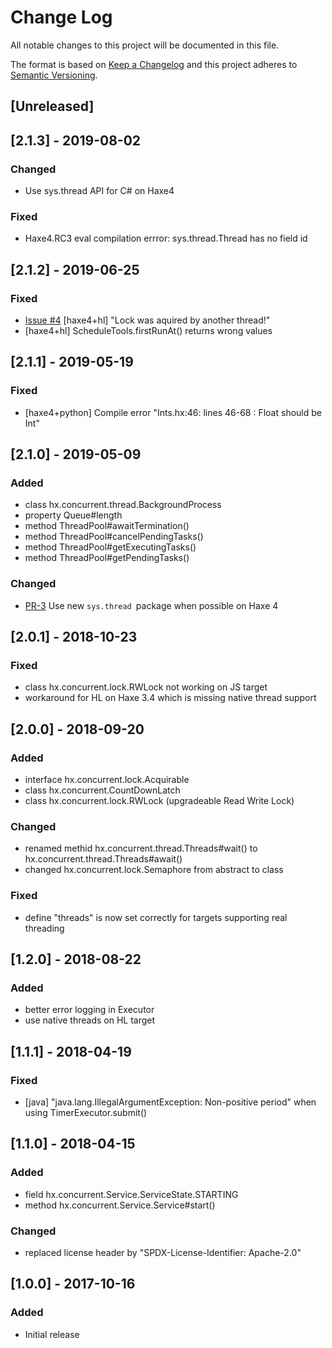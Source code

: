 # Change Log

All notable changes to this project will be documented in this file.

The format is based on [Keep a Changelog](http://keepachangelog.com/en/1.0.0/)
and this project adheres to [Semantic Versioning](http://semver.org/spec/v2.0.0.html).


## [Unreleased]


## [2.1.3] - 2019-08-02

### Changed
- Use sys.thread API for C# on Haxe4

### Fixed
- Haxe4.RC3 eval compilation errror: sys.thread.Thread has no field id


## [2.1.2] - 2019-06-25

### Fixed
- [Issue #4](https://github.com/vegardit/haxe-concurrent/issues/4) [haxe4+hl] "Lock was aquired by another thread!"
- [haxe4+hl] ScheduleTools.firstRunAt() returns wrong values


## [2.1.1] - 2019-05-19

### Fixed
- [haxe4+python] Compile error "Ints.hx:46: lines 46-68 : Float should be Int"


## [2.1.0] - 2019-05-09

### Added
- class hx.concurrent.thread.BackgroundProcess
- property Queue#length
- method ThreadPool#awaitTermination()
- method ThreadPool#cancelPendingTasks()
- method ThreadPool#getExecutingTasks()
- method ThreadPool#getPendingTasks()

### Changed
- [PR-3](https://github.com/vegardit/haxe-concurrent/pull/3) Use new `sys.thread `package when possible on Haxe 4


## [2.0.1] - 2018-10-23

### Fixed
- class hx.concurrent.lock.RWLock not working on JS target
- workaround for HL on Haxe 3.4 which is missing native thread support


## [2.0.0] - 2018-09-20

### Added
- interface hx.concurrent.lock.Acquirable
- class hx.concurrent.CountDownLatch
- class hx.concurrent.lock.RWLock (upgradeable Read Write Lock)

### Changed
- renamed methid hx.concurrent.thread.Threads#wait() to hx.concurrent.thread.Threads#await()
- changed hx.concurrent.lock.Semaphore from abstract to class

### Fixed
- define "threads" is now set correctly for targets supporting real threading


## [1.2.0] - 2018-08-22

### Added
- better error logging in Executor
- use native threads on HL target


## [1.1.1] - 2018-04-19

### Fixed
- [java] "java.lang.IllegalArgumentException: Non-positive period" when using TimerExecutor.submit()


## [1.1.0] - 2018-04-15

### Added
- field hx.concurrent.Service.ServiceState.STARTING
- method hx.concurrent.Service.Service#start()

### Changed
- replaced license header by "SPDX-License-Identifier: Apache-2.0"


## [1.0.0] - 2017-10-16

### Added
- Initial release
